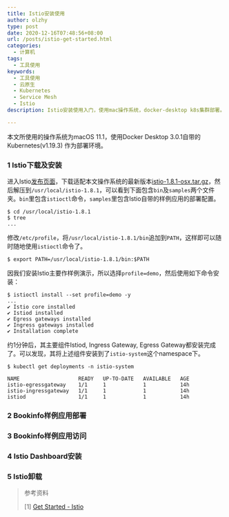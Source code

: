 ```yaml
---
title: Istio安装使用
author: olzhy
type: post
date: 2020-12-16T07:48:56+08:00
url: /posts/istio-get-started.html
categories:
  - 计算机
tags:
  - 工具使用
keywords:
  - 工具使用
  - 云原生
  - Kubernetes
  - Service Mesh
  - Istio
description: Istio安装使用入门，使用mac操作系统，docker-desktop k8s集群部署。

---
```

本文所使用的操作系统为macOS 11.1，使用Docker Desktop 3.0.1自带的Kubernetes(v1.19.3) 作为部署环境。

### 1 Istio下载及安装

进入Istio[发布页面](https://github.com/istio/istio/releases/tag/1.8.1)，下载适配本文操作系统的最新版本[istio-1.8.1-osx.tar.gz](https://github.com/istio/istio/releases/download/1.8.1/istio-1.8.1-osx.tar.gz)，然后解压到`/usr/local/istio-1.8.1`，可以看到下面包含`bin`及`samples`两个文件夹。`bin`里包含`istioctl`命令，`samples`里包含Istio自带的样例应用的部署配置。

```shell
$ cd /usr/local/istio-1.8.1
$ tree
...
```

修改`/etc/profile`，将`/usr/local/istio-1.8.1/bin`追加到`PATH`，这样即可以随时随地使用`istioctl`命令了。

```shell
$ export PATH=/usr/local/istio-1.8.1/bin:$PATH
```

因我们安装Istio主要作样例演示，所以选择`profile=demo`，然后使用如下命令安装：

```shell
$ istioctl install --set profile=demo -y
...
✔ Istio core installed                                                                                    
✔ Istiod installed                                                                                        
✔ Egress gateways installed                                                                               
✔ Ingress gateways installed                                                               
✔ Installation complete
```

约1分钟后，其主要组件Istiod, Ingress Gateway, Egress Gateway都安装完成了。可以发现，其将上述组件安装到了`istio-system`这个namespace下。

```shell
$ kubectl get deployments -n istio-system

NAME                   READY   UP-TO-DATE   AVAILABLE   AGE
istio-egressgateway    1/1     1            1           14h
istio-ingressgateway   1/1     1            1           14h
istiod                 1/1     1            1           14h
```

### 2 Bookinfo样例应用部署

### 3 Bookinfo样例应用访问

### 4 Istio Dashboard安装

### 5 Istio卸载


> 参考资料
>
> [1] [Get Started - Istio](https://istio.io/latest/docs/setup/getting-started/)